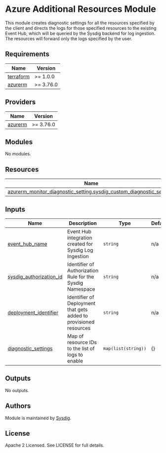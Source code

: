 # Azure Additional Resources Module

This module creates diagnostic settings for all the resources specified by the client and directs the logs for those specified resources to the existing Event Hub, which will be queried by the Sysdig backend for log ingestion.
The resources will forward only the logs specified by the user.

<!-- BEGINNING OF PRE-COMMIT-TERRAFORM DOCS HOOK -->
## Requirements

| Name | Version |
|------|---------|
| <a name="requirement_terraform"></a> [terraform](#requirement\_terraform) | >= 1.0.0 |
| <a name="requirement_azurerm"></a> [azurerm](#requirement\_azurerm) | >= 3.76.0 |

## Providers

| Name | Version |
|------|---------|
| <a name="provider_azurerm"></a> [azurerm](#provider\_azurerm) | >= 3.76.0 |

## Modules

No modules.

## Resources

| Name                                                                                                                                                                               | Type |
|------------------------------------------------------------------------------------------------------------------------------------------------------------------------------------|------|
| [azurerm_monitor_diagnostic_setting.sysdig_custom_diagnostic_settings](https://registry.terraform.io/providers/hashicorp/azurerm/latest/docs/resources/monitor_diagnostic_setting) | resource |

## Inputs

| Name                                                                                                        | Description                                                                                                                              | Type     | Default | Required |
|-------------------------------------------------------------------------------------------------------------|------------------------------------------------------------------------------------------------------------------------------------------|----------|---------|:--------:|
| <a name="input_event_hub_name"></a> [event\_hub\_name](#input\_event\_hub\_name)                            | Event Hub integration created for Sysdig Log Ingestion | `string` | n/a	    |   yes    |
| <a name="input_sysdig_authorization_id"></a> [sysdig\_authorization\_id](#input\_sysdig\_authorization\_id) | Identifier of Authorization Rule for the Sysdig Namespace | `string`       | n/a	    |   yes    |
| <a name="input_deployment_identifier"></a> [deployment\_identifier](#input\_deployment\_identifier)         | Identifier of Deployment that gets added to provisioned resources | `string`       | n/a	    |   yes    |
| <a name="input_diagnostic_settings"></a> [diagnostic\_settings](#input\_diagnostic\_settings)               | Map of resource IDs to the list of logs to enable | `map(list(string))`       | {}	     |   yes    |
## Outputs

No outputs.

<!-- END OF PRE-COMMIT-TERRAFORM DOCS HOOK -->

## Authors

Module is maintained by [Sysdig](https://sysdig.com).

## License

Apache 2 Licensed. See LICENSE for full details.
